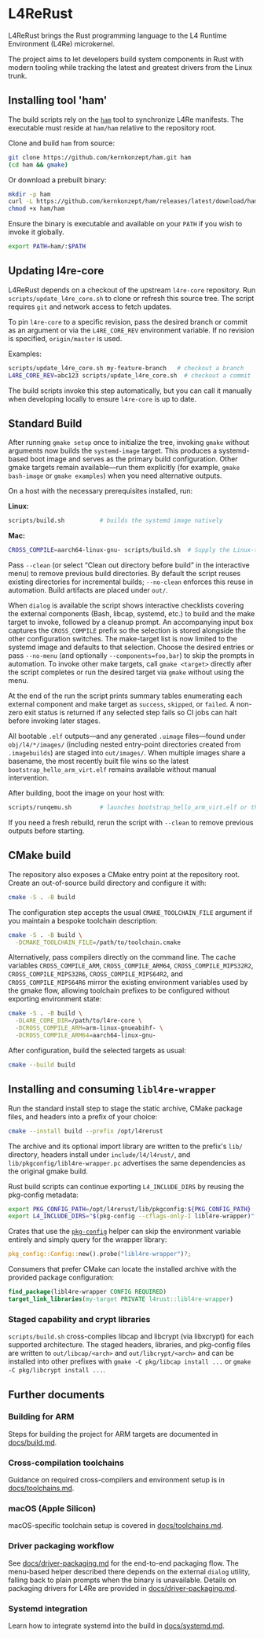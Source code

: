 # L4ReRust

L4ReRust brings the Rust programming language to the L4 Runtime Environment (L4Re) microkernel.

The project aims to let developers build system components in Rust with modern tooling while tracking the latest and greatest drivers from the Linux trunk.

## Installing tool 'ham'

The build scripts rely on the [`ham`](https://github.com/kernkonzept/ham)
tool to synchronize L4Re manifests. The executable must reside at
`ham/ham` relative to the repository root.

Clone and build `ham` from source:

```bash
git clone https://github.com/kernkonzept/ham.git ham
(cd ham && gmake)
```

Or download a prebuilt binary:

```bash
mkdir -p ham
curl -L https://github.com/kernkonzept/ham/releases/latest/download/ham -o ham/ham
chmod +x ham/ham
```

Ensure the binary is executable and available on your `PATH` if you wish to
invoke it globally.

```bash
export PATH=ham/:$PATH
```

## Updating l4re-core

L4ReRust depends on a checkout of the upstream `l4re-core` repository. Run
`scripts/update_l4re_core.sh` to clone or refresh this source tree. The script
requires `git` and network access to fetch updates.

To pin `l4re-core` to a specific revision, pass the desired branch or commit as
an argument or via the `L4RE_CORE_REV` environment variable. If no revision is
specified, `origin/master` is used.

Examples:

```bash
scripts/update_l4re_core.sh my-feature-branch   # checkout a branch
L4RE_CORE_REV=abc123 scripts/update_l4re_core.sh  # checkout a commit
```

The build scripts invoke this step automatically, but you can call it manually
when developing locally to ensure `l4re-core` is up to date.

## Standard Build

After running `gmake setup` once to initialize the tree, invoking `gmake`
without arguments now builds the `systemd-image` target. This produces a
systemd-based boot image and serves as the primary build configuration. Other
gmake targets remain available—run them explicitly (for example,
`gmake bash-image` or `gmake examples`) when you need alternative outputs.

On a host with the necessary prerequisites installed, run:

**Linux:**
```bash
scripts/build.sh          # builds the systemd image natively
```

**Mac:**
```bash
CROSS_COMPILE=aarch64-linux-gnu- scripts/build.sh  # Supply the Linux-targeted prefix explicitly.
```

Pass `--clean` (or select “Clean out directory before build” in the interactive
menu) to remove previous build directories. By default the script reuses
existing directories for incremental builds; `--no-clean` enforces this reuse in
automation. Build artifacts are placed under `out/`.

When `dialog` is available the script shows interactive checklists covering the
external components (Bash, libcap, systemd, etc.) to build and the make target
to invoke, followed by a cleanup prompt. An accompanying input box captures the
`CROSS_COMPILE` prefix so the selection is stored alongside the other
configuration switches. The make-target list is now limited to the systemd
image and defaults to that selection. Choose the desired entries or pass
`--no-menu` (and optionally `--components=foo,bar`) to skip the prompts in
automation. To invoke other make targets, call `gmake <target>` directly after
the script completes or run the desired target via `gmake` without using the
menu.

At the end of the run the script prints summary tables enumerating each
external component and make target as `success`, `skipped`, or `failed`. A
non-zero exit status is returned if any selected step fails so CI jobs can halt
before invoking later stages.

All bootable `.elf` outputs—and any generated `.uimage` files—found under
`obj/l4/*/images/` (including nested entry-point directories created from
`.imagebuilds`) are staged into `out/images/`. When multiple images share a
basename, the most recently built file wins so the latest
`bootstrap_hello_arm_virt.elf` remains available without manual intervention.

After building, boot the image on your host with:

```bash
scripts/runqemu.sh        # launches bootstrap_hello_arm_virt.elf or the newest .elf image
```

If you need a fresh rebuild, rerun the script with `--clean` to remove previous
outputs before starting.

## CMake build

The repository also exposes a CMake entry point at the repository root. Create
an out-of-source build directory and configure it with:

```bash
cmake -S . -B build
```

The configuration step accepts the usual `CMAKE_TOOLCHAIN_FILE` argument if you
maintain a bespoke toolchain description:

```bash
cmake -S . -B build \
  -DCMAKE_TOOLCHAIN_FILE=/path/to/toolchain.cmake
```

Alternatively, pass compilers directly on the command line. The cache variables
`CROSS_COMPILE_ARM`, `CROSS_COMPILE_ARM64`, `CROSS_COMPILE_MIPS32R2`,
`CROSS_COMPILE_MIPS32R6`, `CROSS_COMPILE_MIPS64R2`, and `CROSS_COMPILE_MIPS64R6`
mirror the existing environment variables used by the gmake flow, allowing
toolchain prefixes to be configured without exporting environment state:

```bash
cmake -S . -B build \
  -DL4RE_CORE_DIR=/path/to/l4re-core \
  -DCROSS_COMPILE_ARM=arm-linux-gnueabihf- \
  -DCROSS_COMPILE_ARM64=aarch64-linux-gnu-
```

After configuration, build the selected targets as usual:

```bash
cmake --build build
```

## Installing and consuming `libl4re-wrapper`

Run the standard install step to stage the static archive, CMake package files,
and headers into a prefix of your choice:

```bash
cmake --install build --prefix /opt/l4rerust
```

The archive and its optional import library are written to the prefix's
`lib/` directory, headers install under `include/l4/l4rust/`, and
`lib/pkgconfig/libl4re-wrapper.pc` advertises the same dependencies as the
original gmake build.

Rust build scripts can continue exporting `L4_INCLUDE_DIRS` by reusing the
pkg-config metadata:

```bash
export PKG_CONFIG_PATH=/opt/l4rerust/lib/pkgconfig:${PKG_CONFIG_PATH}
export L4_INCLUDE_DIRS="$(pkg-config --cflags-only-I libl4re-wrapper)"
```

Crates that use the [`pkg-config`](https://crates.io/crates/pkg-config)
helper can skip the environment variable entirely and simply query for the
wrapper library:

```rust
pkg_config::Config::new().probe("libl4re-wrapper")?;
```

Consumers that prefer CMake can locate the installed archive with the provided
package configuration:

```cmake
find_package(libl4re-wrapper CONFIG REQUIRED)
target_link_libraries(my-target PRIVATE l4rust::libl4re-wrapper)
```

### Staged capability and crypt libraries

`scripts/build.sh` cross-compiles libcap and libcrypt (via libxcrypt) for each
supported architecture. The staged headers, libraries, and pkg-config files are
written to `out/libcap/<arch>` and `out/libcrypt/<arch>` and can be installed
into other prefixes with `gmake -C pkg/libcap install ...` or
`gmake -C pkg/libcrypt install ...`.

## Further documents

### Building for ARM
Steps for building the project for ARM targets are documented in [docs/build.md](docs/build.md).

### Cross-compilation toolchains
Guidance on required cross-compilers and environment setup is in [docs/toolchains.md](docs/toolchains.md).

### macOS (Apple Silicon)
macOS-specific toolchain setup is covered in [docs/toolchains.md](docs/toolchains.md).

### Driver packaging workflow
See [docs/driver-packaging.md](docs/driver-packaging.md) for the end-to-end
packaging flow. The menu-based helper described there depends on the external
`dialog` utility, falling back to plain prompts when the binary is unavailable.
Details on packaging drivers for L4Re are provided in [docs/driver-packaging.md](docs/driver-packaging.md).

### Systemd integration
Learn how to integrate systemd into the build in [docs/systemd.md](docs/systemd.md).
